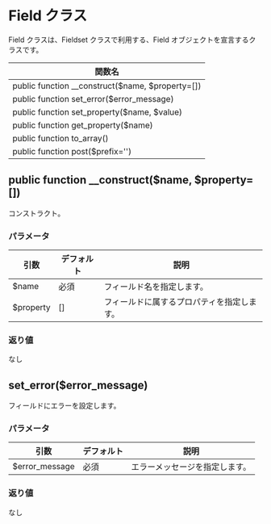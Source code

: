 # Field クラス

Field クラスは、Fieldset クラスで利用する、Field オブジェクトを宣言するクラスです。

|関数名|
|----|
|public function __construct($name, $property=[])|
|public function set_error($error_message)|
|public function set_property($name, $value)|
|public function get_property($name)|
|public function to_array()|
|public function post($prefix='')|

## public function __construct($name, $property=[])

コンストラクト。

### パラメータ

|引数|デフォルト|説明|
|----|----|----|
|$name|必須|フィールド名を指定します。|
|$property|[]|フィールドに属するプロパティを指定します。|

### 返り値

なし

## set_error($error_message)

フィールドにエラーを設定します。

### パラメータ

|引数|デフォルト|説明|
|----|----|----|
|$error_message|必須|エラーメッセージを指定します。|

### 返り値

なし

